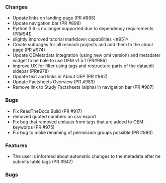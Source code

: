 <!--
SPDX-FileCopyrightText: 2025 Christian Winger <https://github.com/wingechr>

SPDX-License-Identifier: CC0-1.0
-->

### Changes

- Update links on landing page (PR #896)
- Update navigation bar (PR #898)
- Python 3.6 is no longer supported due to dependency requirements (PR#941)
- slightly improved tutorial markdown capabilities <#951>
- Create subpages for all reseach projects and add them to the about page (PR #974)
- Update OEMetadata integration (using new omi version) and metadater widget to be bale to use OEM v1.5.1 (PR#986)
- improve UX for filter using tags and restructure parts of the dataedit sidebar (PR#978)
- Update text and links in About OEP (PR #982)
- Update Factsheets Overview (PR #983)
- Remove link to Study Factsheets (alpha) in navigation bar (PR #987)

### Bugs

- Fix ReadTheDocs Build (PR #917)
- removed quoted numbers on csv export
- Fix bug that removed umlauts from tags that are added to OEM keywords (PR #975)
- Fix bug to make renaming of permission groups possible (PR #980)

### Features

- The user is informed about automatic changes to the metadata after he submits table tags (PR #947)

### Bugs
